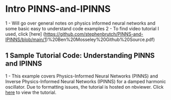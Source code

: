 # Intro PINNS-and-IPINNS
1 - Will go over general notes on physics informed neural networks and some basic easy to understand code examples
2 - To find video tutorial I used, click [here] (https://github.com/stephenbrutch/PINNS-and-IPINNS/blob/main/1)%20Ben%20Mosseley%20Github%20Source.pdf)

## 1 Sample Tutorial Code: Understanding PINNS and IPINNS
1 - This example covers Physics-Informed Neural Networks (PINNS) and Inverse Physics-Informed Neural Networks (IPINNS) for a damped harmonic oscillator. Due to formatting issues, the tutorial is hosted on nbviewer. Click [here](https://nbviewer.org/github/stephenbrutch/PINNS-and-IPINNS/blob/main/pinn_pytorch.ipynb) to view the tutorial.
